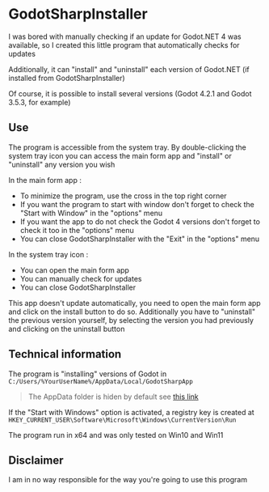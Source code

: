 # GodotSharpInstaller

I was bored with manually checking if an update for Godot.NET 4 was available, so I created this little program that automatically checks for updates

Additionally, it can "install" and "uninstall" each version of Godot.NET (if installed from GodotSharpInstaller)

Of course, it is possible to install several versions (Godot 4.2.1 and Godot 3.5.3, for example)

## Use

The program is accessible from the system tray. By double-clicking the system tray icon you can access the main form app and "install" or "uninstall" any version you wish

In the main form app :

 - To minimize the program, use the cross in the top right corner
 - If you want the program to start with window don't forget to check the "Start with Window" in the "options" menu
 - If you want the app to do not check the Godot 4 versions don't forget to check it too in the "options" menu
 - You can close GodotSharpInstaller with the "Exit" in the "options" menu

In the system tray icon :

 - You can open the main form app
 - You can manually check for updates
 - You can close GodotSharpInstaller

 This app doesn't update automatically, you need to open the main form app and click on the install button to do so. Additionally you have to "uninstall" the previous version yourself, by selecting the version you had previously and clicking on the uninstall button
 
## Technical information

The program is "installing" versions of Godot in  
```C:/Users/%YourUserName%/AppData/Local/GodotSharpApp```  
> The AppData folder is hiden by default see [this link](https://support.microsoft.com/en-us/windows/view-hidden-files-and-folders-in-windows-97fbc472-c603-9d90-91d0-1166d1d9f4b5#WindowsVersion=Windows_11)

If the "Start with Windows" option is activated, a registry key is created at  
```HKEY_CURRENT_USER\Software\Microsoft\Windows\CurrentVersion\Run```

The program run in x64 and was only tested on Win10 and Win11

## Disclaimer

I am in no way responsible for the way you're going to use this program
